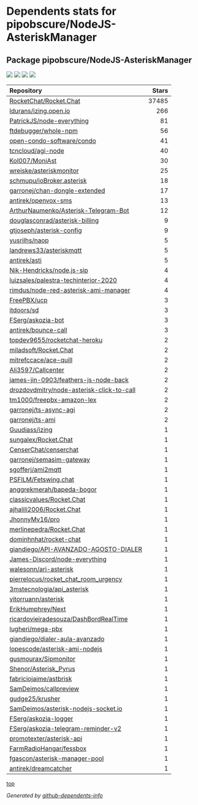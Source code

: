 # Dependents stats for pipobscure/NodeJS-AsteriskManager

## Package pipobscure/NodeJS-AsteriskManager

[![](https://img.shields.io/static/v1?label=Used%20by&message=436&color=informational&logo=slickpic)](https://github.com/pipobscure/NodeJS-AsteriskManager/network/dependents)
[![](https://img.shields.io/static/v1?label=Used%20by%20(public)&message=68&color=informational&logo=slickpic)](https://github.com/pipobscure/NodeJS-AsteriskManager/network/dependents)
[![](https://img.shields.io/static/v1?label=Used%20by%20(private)&message=368&color=informational&logo=slickpic)](https://github.com/pipobscure/NodeJS-AsteriskManager/network/dependents)
[![](https://img.shields.io/static/v1?label=Used%20by%20(stars)&message=84&color=informational&logo=slickpic)](https://github.com/pipobscure/NodeJS-AsteriskManager/network/dependents)

| Repository | Stars  |
| :--------  | -----: |
|[RocketChat/Rocket.Chat](https://github.com/RocketChat/Rocket.Chat) | 37485 |
|[ldurans/izing.open.io](https://github.com/ldurans/izing.open.io) | 266 |
|[PatrickJS/node-everything](https://github.com/PatrickJS/node-everything) | 81 |
|[ftdebugger/whole-npm](https://github.com/ftdebugger/whole-npm) | 56 |
|[open-condo-software/condo](https://github.com/open-condo-software/condo) | 41 |
|[tcncloud/agi-node](https://github.com/tcncloud/agi-node) | 40 |
|[Kol007/MoniAst](https://github.com/Kol007/MoniAst) | 30 |
|[wreiske/asteriskmonitor](https://github.com/wreiske/asteriskmonitor) | 25 |
|[schmupu/ioBroker.asterisk](https://github.com/schmupu/ioBroker.asterisk) | 18 |
|[garronej/chan-dongle-extended](https://github.com/garronej/chan-dongle-extended) | 17 |
|[antirek/openvox-sms](https://github.com/antirek/openvox-sms) | 13 |
|[ArthurNaumenko/Asterisk-Telegram-Bot](https://github.com/ArthurNaumenko/Asterisk-Telegram-Bot) | 12 |
|[douglasconrad/asterisk-billing](https://github.com/douglasconrad/asterisk-billing) | 9 |
|[gtjoseph/asterisk-config](https://github.com/gtjoseph/asterisk-config) | 9 |
|[yusrilhs/naop](https://github.com/yusrilhs/naop) | 5 |
|[landrews33/asteriskmqtt](https://github.com/landrews33/asteriskmqtt) | 5 |
|[antirek/asti](https://github.com/antirek/asti) | 5 |
|[Nik-Hendricks/node.js-sip](https://github.com/Nik-Hendricks/node.js-sip) | 4 |
|[luizsales/palestra-techinterior-2020](https://github.com/luizsales/palestra-techinterior-2020) | 4 |
|[rimdus/node-red-asterisk-ami-manager](https://github.com/rimdus/node-red-asterisk-ami-manager) | 4 |
|[FreePBX/ucp](https://github.com/FreePBX/ucp) | 3 |
|[itdoors/sd](https://github.com/itdoors/sd) | 3 |
|[FSerg/askozia-bot](https://github.com/FSerg/askozia-bot) | 3 |
|[antirek/bounce-call](https://github.com/antirek/bounce-call) | 3 |
|[topdev9655/rocketchat-heroku](https://github.com/topdev9655/rocketchat-heroku) | 2 |
|[miladsoft/Rocket.Chat](https://github.com/miladsoft/Rocket.Chat) | 2 |
|[mitrefccace/ace-quill](https://github.com/mitrefccace/ace-quill) | 2 |
|[Ali3597/Callcenter](https://github.com/Ali3597/Callcenter) | 2 |
|[james-jin-0903/feathers-js-node-back](https://github.com/james-jin-0903/feathers-js-node-back) | 2 |
|[drozdovdmitry/node-asterisk-click-to-call](https://github.com/drozdovdmitry/node-asterisk-click-to-call) | 2 |
|[tm1000/freepbx-amazon-lex](https://github.com/tm1000/freepbx-amazon-lex) | 2 |
|[garronej/ts-async-agi](https://github.com/garronej/ts-async-agi) | 2 |
|[garronej/ts-ami](https://github.com/garronej/ts-ami) | 2 |
|[Guudiass/izing](https://github.com/Guudiass/izing) | 1 |
|[sungalex/Rocket.Chat](https://github.com/sungalex/Rocket.Chat) | 1 |
|[CenserChat/censerchat](https://github.com/CenserChat/censerchat) | 1 |
|[garronej/semasim-gateway](https://github.com/garronej/semasim-gateway) | 1 |
|[sgofferj/ami2mqtt](https://github.com/sgofferj/ami2mqtt) | 1 |
|[PSFILM/Fetswing.chat](https://github.com/PSFILM/Fetswing.chat) | 1 |
|[anggrekmerah/bapeda-bogor](https://github.com/anggrekmerah/bapeda-bogor) | 1 |
|[classicvalues/Rocket.Chat](https://github.com/classicvalues/Rocket.Chat) | 1 |
|[ajhalili2006/Rocket.Chat](https://github.com/ajhalili2006/Rocket.Chat) | 1 |
|[JhonnyMv16/pro](https://github.com/JhonnyMv16/pro) | 1 |
|[merlinepedra/Rocket.Chat](https://github.com/merlinepedra/Rocket.Chat) | 1 |
|[dominhnhat/rocket-chat](https://github.com/dominhnhat/rocket-chat) | 1 |
|[giandiego/API-AVANZADO-AGOSTO-DIALER](https://github.com/giandiego/API-AVANZADO-AGOSTO-DIALER) | 1 |
|[James-Discord/node-everything](https://github.com/James-Discord/node-everything) | 1 |
|[walesonn/ari-asterisk](https://github.com/walesonn/ari-asterisk) | 1 |
|[pierrelocus/rocket_chat_room_urgency](https://github.com/pierrelocus/rocket_chat_room_urgency) | 1 |
|[3mstecnologia/api_asterisk](https://github.com/3mstecnologia/api_asterisk) | 1 |
|[vitorruann/asterisk](https://github.com/vitorruann/asterisk) | 1 |
|[ErikHumphrey/Next](https://github.com/ErikHumphrey/Next) | 1 |
|[ricardovieiradesouza/DashBordRealTime](https://github.com/ricardovieiradesouza/DashBordRealTime) | 1 |
|[lugheri/mega-pbx](https://github.com/lugheri/mega-pbx) | 1 |
|[giandiego/dialer-aula-avanzado](https://github.com/giandiego/dialer-aula-avanzado) | 1 |
|[lopescode/asterisk-ami-nodejs](https://github.com/lopescode/asterisk-ami-nodejs) | 1 |
|[gusmourax/Sipmonitor](https://github.com/gusmourax/Sipmonitor) | 1 |
|[Shenor/Asterisk_Pyrus](https://github.com/Shenor/Asterisk_Pyrus) | 1 |
|[fabriciojaime/astbrisk](https://github.com/fabriciojaime/astbrisk) | 1 |
|[SamDeimos/callpreview](https://github.com/SamDeimos/callpreview) | 1 |
|[gudge25/krusher](https://github.com/gudge25/krusher) | 1 |
|[SamDeimos/asterisk-nodejs-socket.io](https://github.com/SamDeimos/asterisk-nodejs-socket.io) | 1 |
|[FSerg/askozia-logger](https://github.com/FSerg/askozia-logger) | 1 |
|[FSerg/askozia-telegram-reminder-v2](https://github.com/FSerg/askozia-telegram-reminder-v2) | 1 |
|[promotexter/asterisk-api](https://github.com/promotexter/asterisk-api) | 1 |
|[FarmRadioHangar/fessbox](https://github.com/FarmRadioHangar/fessbox) | 1 |
|[fgascon/asterisk-manager-pool](https://github.com/fgascon/asterisk-manager-pool) | 1 |
|[antirek/dreamcatcher](https://github.com/antirek/dreamcatcher) | 1 |

[top](#main)

_Generated by [github-dependents-info](https://github.com/nvuillam/github-dependents-info)_